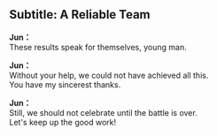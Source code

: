 # 

  
## Subtitle: A Reliable Team
  
**Jun：**  
These results speak for themselves, young man.  
  
**Jun：**  
Without your help, we could not have achieved all this.  
You have my sincerest thanks.  
  
**Jun：**  
Still, we should not celebrate until the battle is over.  
Let's keep up the good work!  

